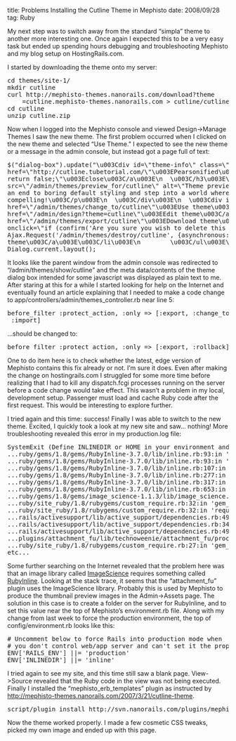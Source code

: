 title: Problems Installing the Cutline Theme in Mephisto
date: 2008/09/28
tag: Ruby

My next step was to switch away from the standard “simpla” theme to another more interesting one. Once again I expected this to be a very easy task but ended up spending hours debugging and troubleshooting Mephisto and my blog setup on HostingRails.com.

I started by downloading the theme onto my server:
<pre>cd themes/site-1/
mkdir cutline
curl http://mephisto-themes.nanorails.com/download?theme
	=cutline.mephisto-themes.nanorails.com > cutline/cutline.zip
cd cutline
unzip cutline.zip</pre>

Now when I logged into the Mephisto console and viewed Design->Manage Themes I saw the new theme. The first problem occurred when I clicked on the new theme and selected “Use Theme." I expected to see the new theme or a message in the admin console, but instead got a page full of text:
<pre>$("dialog-box").update("\u003Cdiv id=\"theme-info\" class=\"clearfix\"\u003E\n  \u003Ch3\u003E\n    Cutline (rhtml) (v1.1)by \u003Ca
href=\"http://cutline.tubetorial.com/\"\u003EPearsonified\u003C/a\u003E\n    \u003Ca href=\"#\" id=\"close-dialog\" onclick=\"Dialog.close();
return false;\"\u003Eclose\u003C/a\u003E\n  \u003C/h3\u003E\n  \u003Cdiv id=\"screenshot\"\u003E\n    \u003Cimg
src=\"/admin/themes/preview_for/cutline\" alt=\"Theme preview\" title=\"Cutline (rhtml) (v1.1)\" /\u003E\n    \u003Cp\u003EToday, you can put
an end to boring default styling and step into a world where your posts will become more artistic, more engaging, and more
compelling!\u003C/p\u003E\n  \u003C/div\u003E\n  \u003Cdiv id=\"theme-options\"\u003E\n    \u003Cul\u003E\n          \u003Cli\u003E\u003Ca
href=\"/admin/themes/change_to/cutline\"\u003EUse theme\u003C/a\u003E\u003C/li\u003E\n      \u003Cli\u003E\u003Ca
href=\"/admin/design?theme=cutline\"\u003EEdit theme\u003C/a\u003E\u003C/li\u003E\n          \u003Cli\u003E\u003Ca
href=\"/admin/themes/export/cutline\"\u003EDownload theme\u003C/a\u003E\u003C/li\u003E\n          \u003Cli\u003E\u003Ca href=\"#\"
onclick=\"if (confirm('Are you sure you wish to delete this theme stored at \\'themes/site-1/cutline\\'?')) { new
Ajax.Request('/admin/themes/destroy/cutline', {asynchronous:true, evalScripts:true, method:'delete'}); }; return false;\"\u003EDelete
theme\u003C/a\u003E\u003C/li\u003E\n        \u003C/ul\u003E\n  \u003C/div\u003E\n\u003C/div\u003E");
Dialog.current.layout();</pre>

It looks like the parent window from the admin console was redirected to “/admin/themes/show/cutline” and the meta data/contents of the theme dialog box intended for some javascript was displayed as plain text to me. After staring at this for a while I started looking for help on the Internet and eventually found an article explaining that I needed to make a code change to app/controllers/admin/themes_controller.rb near line 5:

<pre>before_filter :protect_action, :only => [:export, :change_to, :rollback,
 :import]</pre>

...should be changed to:

<pre>before_filter :protect_action, :only => [:export, :rollback]</pre>

<p>One to do item here is to check whether the latest, edge version of Mephisto contains this fix already or not. I’m sure it does. Even after making the change on hostingrails.com I struggled for some more time before realizing that I had to kill any dispatch.fcgi processes running on the server before a code change would take effect. This wasn’t a problem in my local, development setup. Passenger must load and cache Ruby code after the first request. This would be interesting to explore further.</p>

<p>I tried again and this time: success! Finally I was able to switch to the new theme. Excited, I quickly took a look at my new site and saw... nothing! More troubleshooting revealed this error in my production.log file:</p>

<pre>SystemExit (Define INLINEDIR or HOME in your environment and try again):
...ruby/gems/1.8/gems/RubyInline-3.7.0/lib/inline.rb:93:in 'abort'
...ruby/gems/1.8/gems/RubyInline-3.7.0/lib/inline.rb:93:in 'rootdir'
...ruby/gems/1.8/gems/RubyInline-3.7.0/lib/inline.rb:107:in 'directory'
...ruby/gems/1.8/gems/RubyInline-3.7.0/lib/inline.rb:277:in 'so_name'
...ruby/gems/1.8/gems/RubyInline-3.7.0/lib/inline.rb:317:in 'load_cache'
...ruby/gems/1.8/gems/RubyInline-3.7.0/lib/inline.rb:653:in 'inline'
...ruby/gems/1.8/gems/image_science-1.1.3/lib/image_science.rb:84
...ruby/site_ruby/1.8/rubygems/custom_require.rb:32:in 'gem_original_require'
...ruby/site_ruby/1.8/rubygems/custom_require.rb:32:in 'require'
...rails/activesupport/lib/active_support/dependencies.rb:496:in 'require'
...rails/activesupport/lib/active_support/dependencies.rb:342:in 'new_constants_in'
...rails/activesupport/lib/active_support/dependencies.rb:496:in 'require'
...plugins/attachment_fu/lib/technoweenie/attachment_fu/processors/image_science_processor.rb:1
...ruby/site_ruby/1.8/rubygems/custom_require.rb:27:in 'gem_original_require'
etc...</pre>

Some further searching on the Internet revealed that the problem here was that an image library called <a href="http://seattlerb.rubyforge.org/ImageScience.html">ImageScience</a> requires something called <a href="http://rubyforge.org/projects/rubyinline">RubyInline</a>. Looking at the stack trace, it seems that the “attachment_fu” plugin uses the ImageScience library. Probably this is used by Mephisto to produce the thumbnail preview images in the Admin->Assets page. The solution in this case is to create a folder on the server for RubyInline, and to set this value near the top of Mephisto’s environment.rb file. Along with my change from last week to force the production environment, the top of config/environment.rb looks like this:

<pre># Uncomment below to force Rails into production mode when
# you don't control web/app server and can't set it the proper way
ENV['RAILS_ENV'] ||= 'production'
ENV['INLINEDIR'] ||= 'inline'</pre>

I tried again to see my site, and this time still saw a blank page. View->Source revealed that the Ruby code in the view was not being executed. Finally I installed the “mephisto_erb_templates” plugin as instructed by <a href="http://mephisto-themes.nanorails.com/2007/3/21/cutline-theme">http://mephisto-themes.nanorails.com/2007/3/21/cutline-theme</a>.

<pre>script/plugin install http://svn.nanorails.com/plugins/mephisto_erb_templates/</pre>

Now the theme worked properly. I made a few cosmetic CSS tweaks, picked my own image and ended up with this page.
